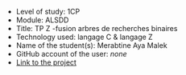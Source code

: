 - Level of study: 1CP
- Module: ALSDD
- Title: TP Z -fusion arbres de recherches binaires
- Technology used: langage C & langage Z
- Name of the student(s): Merabtine Aya Malek
- GitHub account of the user: *none*
- [Link to the project](./TP%20Z_Aya_Merabtine.zip)